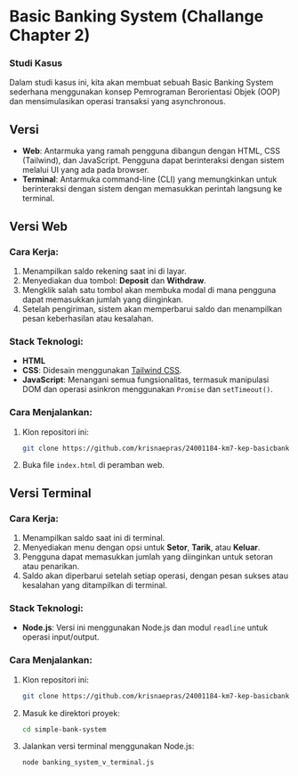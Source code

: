 # Basic Banking System (Challange Chapter 2)

### Studi Kasus
Dalam studi kasus ini, kita akan membuat sebuah Basic Banking System sederhana menggunakan konsep Pemrograman Berorientasi Objek (OOP) dan mensimulasikan operasi transaksi yang asynchronous.

## Versi

- **Web**: Antarmuka yang ramah pengguna dibangun dengan HTML, CSS (Tailwind), dan JavaScript. Pengguna dapat berinteraksi dengan sistem melalui UI yang ada pada browser.
- **Terminal**: Antarmuka command-line (CLI) yang memungkinkan untuk berinteraksi dengan sistem dengan memasukkan perintah langsung ke terminal.

## Versi Web

### Cara Kerja:
1. Menampilkan saldo rekening saat ini di layar.
2. Menyediakan dua tombol: **Deposit** dan **Withdraw**.
3. Mengklik salah satu tombol akan membuka modal di mana pengguna dapat memasukkan jumlah yang diinginkan.
4. Setelah pengiriman, sistem akan memperbarui saldo dan menampilkan pesan keberhasilan atau kesalahan.

### Stack Teknologi:
- **HTML**
- **CSS**: Didesain menggunakan [Tailwind CSS](https://tailwindcss.com/).
- **JavaScript**: Menangani semua fungsionalitas, termasuk manipulasi DOM dan operasi asinkron menggunakan `Promise` dan `setTimeout()`.

### Cara Menjalankan:
1. Klon repositori ini:
    ```bash
    git clone https://github.com/krisnaepras/24001184-km7-kep-basicbankingsystem-ch2.git
    ```
2. Buka file `index.html` di peramban web.

## Versi Terminal

### Cara Kerja:
1. Menampilkan saldo saat ini di terminal.
2. Menyediakan menu dengan opsi untuk **Setor**, **Tarik**, atau **Keluar**.
3. Pengguna dapat memasukkan jumlah yang diinginkan untuk setoran atau penarikan.
4. Saldo akan diperbarui setelah setiap operasi, dengan pesan sukses atau kesalahan yang ditampilkan di terminal.

### Stack Teknologi:
- **Node.js**: Versi ini menggunakan Node.js dan modul `readline` untuk operasi input/output.

### Cara Menjalankan:
1. Klon repositori ini:
    ```bash
    git clone https://github.com/krisnaepras/24001184-km7-kep-basicbankingsystem-ch2.git
    ```
2. Masuk ke direktori proyek:
    ```bash
    cd simple-bank-system
    ```
3. Jalankan versi terminal menggunakan Node.js:
    ```bash
    node banking_system_v_terminal.js
    ```
